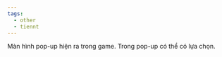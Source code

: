 ```yaml
---
tags:
  - other
  - tiennt
---
```

Màn hình pop-up hiện ra trong game.
Trong pop-up có thể có lựa chọn.
